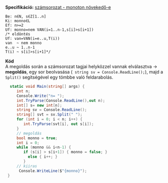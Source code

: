 
**Specifikáció:** [számsorozat - monoton növekedő-e](https://progalap.elte.hu/specifikacio/?data=H4sIAAAAAAAACqtWKi5ITc5My0xOLMnMz1OyUnJKtVLSUSpJLS4pVrKKrlZKSSxJVLJSUtJRykvMTYWwilKLS3NKlKyMamNrAdhsq6pCAAAA#)

```
Be: n∈N, s∈Z[1..n]     
Ki: monno∈L     
Ef: n>=2     
Uf: monno=nem VAN(i=1..n-1,s[i]>s[i+1])     
/* eldöntés      
Uf: van=VAN(i=e..u,T(i))   
van  ~ nem monno  
e..u ~ 1..n-1  
T(i) ~ s[i]>s[i+1]*/  
```
**Kód**  
A megoldás során a számsorozat tagjai helyközzel vannak elválasztva ->   
     **megoldás**, egy sor beolvasása (``` string sv = Console.ReadLine();```), majd a `Split()` segítségével egy tömbbe való feldarabolás.

```c#
  static void Main(string[] args) {  
     int n;  
     Console.Write("n= ");  
     int.TryParse(Console.ReadLine(),out n);  
     int[] s= new int[n];  
     string sv = Console.ReadLine();  
     string[] svt = sv.Split(" ");  
     for (int i = 0; i < n; i++) {  
        int.TryParse(svt[i], out s[i]);  
     }  
     // megoldás  
     bool monno = true;  
     int i = 0;  
     while (monno && i<n-1) {  
        if (s[i] > s[i+1]) { monno = false; }   
          else { i++; }  
        }  
     // kiiras  
      Console.WriteLine($"{monno}");  
 }  
```

